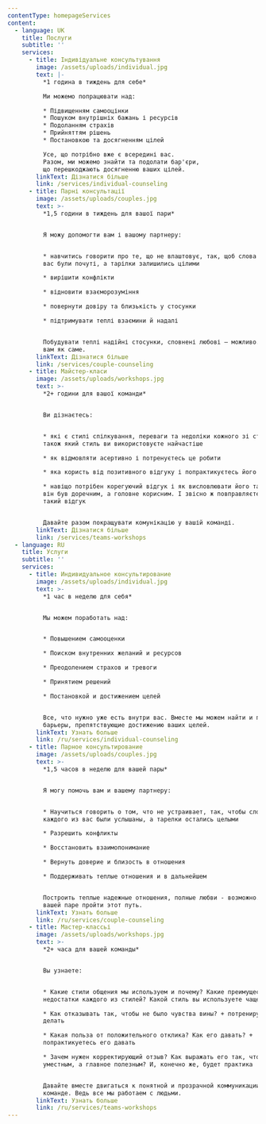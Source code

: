 ```yaml
---
contentType: homepageServices
content:
  - language: UK
    title: Послуги
    subtitle: ''
    services:
      - title: Індивідуальне консультування
        image: /assets/uploads/individual.jpg
        text: |-
          *1 година в тиждень для себе*

          Ми можемо попрацювати над:

          * Підвищенням самооцінки
          * Пошуком внутрішніх бажань і ресурсів
          * Подоланням страхів
          * Прийняттям рішень​
          * Постановкою та досягненням цілей

          Усе, що потрібно вже є всередині вас.
          Разом, ми можемо знайти та подолати бар'єри,
          що перешкоджають досягненню ваших цілей.
        linkText: Дізнатися більше
        link: /services/individual-counseling
      - title: Парні консультації
        image: /assets/uploads/couples.jpg
        text: >-
          *1,5 години в тиждень для вашої пари*


          Я можу допомогти вам і вашому партнеру:


          * навчитись говорити про те, що не влаштовує, так, щоб слова кожного з
          вас були почуті, а тарілки залишились цілими

          * вирішити конфлікти

          * відновити взаєморозуміння

          * повернути довіру та близькість у стосунки

          * підтримувати теплі взаємини й надалі


          Побудувати теплі надійні стосунки, сповнені любові – можливо. Я покажу
          вам як саме.
        linkText: Дізнатися більше
        link: /services/couple-counseling
      - title: Майстер-класи
        image: /assets/uploads/workshops.jpg
        text: >-
          *2+ години для вашої команди*


          Ви дізнаєтесь:


          * які є стилі спілкування, переваги та недоліки кожного зі стилів. А
          також який стиль ви використовуєте найчастіше

          * як відмовляти асертивно і потренуєтесь це робити

          * яка користь від позитивного відгуку і попрактикуєтесь його давати

          * навіщо потрібен корегуючий відгук і як висловлювати його так, щоб
          він був доречним, а головне корисним. І звісно ж повправляєтесь давати
          такий відгук


          Давайте разом покращувати комунікацію у вашій команді.
        linkText: Дізнатися більше
        link: /services/teams-workshops
  - language: RU
    title: Услуги
    subtitle: ''
    services:
      - title: Индивидуальное консультирование
        image: /assets/uploads/individual.jpg
        text: >-
          *1 час в неделю для себя*


          Мы можем поработать над:


          * Повышением самооценки

          * Поиском внутренних желаний и ресурсов

          * Преодолением страхов и тревоги

          * Принятием решений

          * Постановкой и достижением целей


          Все, что нужно уже есть внутри вас. Вместе мы можем найти и преодолеть
          барьеры, препятствующие достижению ваших целей.
        linkText: Узнать больше
        link: /ru/services/individual-counseling
      - title: Парное консультирование
        image: /assets/uploads/couples.jpg
        text: >-
          *1,5 часов в неделю для вашей пары*


          Я могу помочь вам и вашему партнеру:


          * Научиться говорить о том, что не устраивает, так, чтобы слова
          каждого из вас были услышаны, а тарелки остались целыми

          * Разрешить конфликты

          * Восстановить взаимопонимание

          * Вернуть доверие и близость в отношения

          * Поддерживать теплые отношения и в дальнейшем


          Построить теплые надежные отношения, полные любви - возможно. Я помогу
          вашей паре пройти этот путь.
        linkText: Узнать больше
        link: /ru/services/couple-counseling
      - title: Мастер-классьі
        image: /assets/uploads/workshops.jpg
        text: >-
          *2+ часа для вашей команды*


          Вы узнаете: 


          * Какие стили общения мы используем и почему? Какие преимущества и
          недостатки каждого из стилей? Какой стиль вы используете чаще всего?

          * Как отказывать так, чтобы не было чувства вины? + потренируетесь это
          делать

          * Какая польза от положительного отклика? Как его давать? +
          попрактикуетесь его давать

          * Зачем нужен корректирующий отзыв? Как выражать его так, чтобы он был
          уместным, а главное полезным? И, конечно же, будет практика


          Давайте вместе двигаться к понятной и прозрачной коммуникации в вашей
          команде. Ведь все мы работаем с людьми.
        linkText: Узнать больше
        link: /ru/services/teams-workshops
---
```

